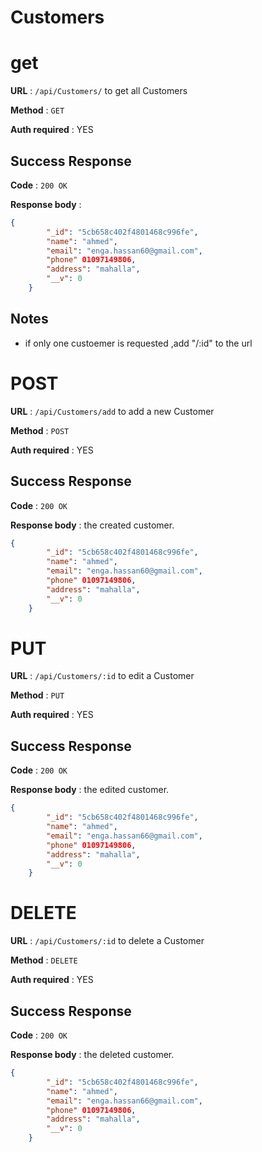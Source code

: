 # Customers

# get

**URL** : `/api/Customers/` to get all Customers

**Method** : `GET`

**Auth required** : YES

## Success Response

**Code** : `200 OK`

**Response body** :

```json
{
        "_id": "5cb658c402f4801468c996fe",
        "name": "ahmed",
        "email": "enga.hassan60@gmail.com",
        "phone" 01097149806,
        "address": "mahalla",
        "__v": 0
    }
```


## Notes

* if only one custoemer is requested ,add "/:id" to the url



# POST 

**URL** : `/api/Customers/add` to add a new Customer

**Method** : `POST`

**Auth required** : YES

## Success Response

**Code** : `200 OK`

**Response body** :
the created customer.

```json
{
        "_id": "5cb658c402f4801468c996fe",
        "name": "ahmed",
        "email": "enga.hassan60@gmail.com",
        "phone" 01097149806,
        "address": "mahalla",
        "__v": 0
    }
```
# PUT 

**URL** : `/api/Customers/:id` to edit a Customer

**Method** : `PUT`

**Auth required** : YES

## Success Response

**Code** : `200 OK`

**Response body** :
the edited customer.

```json
{
        "_id": "5cb658c402f4801468c996fe",
        "name": "ahmed",
        "email": "enga.hassan66@gmail.com",
        "phone" 01097149806,
        "address": "mahalla",
        "__v": 0
    }
```

# DELETE 

**URL** : `/api/Customers/:id` to delete a Customer

**Method** : `DELETE`

**Auth required** : YES

## Success Response

**Code** : `200 OK`

**Response body** :
the deleted customer.

```json
{
        "_id": "5cb658c402f4801468c996fe",
        "name": "ahmed",
        "email": "enga.hassan66@gmail.com",
        "phone" 01097149806,
        "address": "mahalla",
        "__v": 0
    }
```










